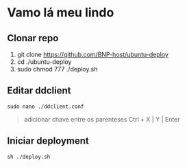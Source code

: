 # Vamo lá meu lindo
## Clonar repo
1. git clone https://github.com/BNP-host/ubuntu-deploy
2. cd ./ubuntu-deploy
3. sudo chmod 777 ./deploy.sh
## Editar ddclient
`sudo nano ./ddclient.conf`
> adicionar chave entre os parenteses
> Ctrl + X | Y | Enter
## Iniciar deployment
`sh ./deploy.sh`
